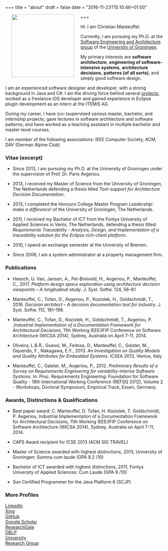 +++
title = "about"
draft = false
date = "2016-11-23T15:10:46+01:00"

+++
<img src="/img/me.jpg" style="width:200px;float:left; margin: 20px;margin-top:0;">

Hi. I am Christian Manteuffel. 

Currently, I am pursuing my Ph.D. at the [Software Engineering and Architecture group](http://www.cs.rug.nl/search) of the [University of Groningen](http://rug.nl).

My primary interests are **software architecture**, **engineering of software-intensive systems**,  **architecture decisions**, **patterns (of all sorts)**, and simply good software design. 

I am an experienced software designer and developer, with a strong background in Java and C#. I am the driving force behind several [projects](/projects), worked as a freelance iOS developer and gained experience in Eclipse plugin development as an intern at the ITEMIS AG. 


During my career, I have (co-)supervised various master, bachelor, and internship projects; gave lectures in software architecture and software patterns; and have worked as a teaching assistant in multiple bachelor and master-level courses. 


[//]: # (Climbing, Mountaineering, Running, Fitness)

I am member of the following associations: IEEE Computer Society, ACM, DAV (German Alpine Club)

### Vitae (excerpt)

* Since 2013, I am pursuing my Ph.D. at the University of Groningen under the supervision of Prof. Dr. Paris Avgeriou.

* 2013, I received my Master of Science from the University of Groningen, The Netherlands defending a thesis titled *Tool-support for Architecture Decision Documentation*.

* 2013, I completed the Honours College Master Program _Leadership: make a difference!_ of the University of Groningen, The Netherlands.
	
* 2011, I received my Bachelor of ICT from the Fontys University of Applied Sciences in Venlo, The Netherlands, defending a thesis titled: *Requirements Traceability - Analysis, Design, and Implementation of a traceability solution for the Eclipse rich-client platform*.

* 2010, I spend an exchange semester at the University of Bremen.

* Since 2006, I am a system administrator at a property management firm.

### Publications

 - Heesch, U. Van, Jansen, A., Pei-Breivold, H., Avgeriou, P., Manteuffel, C., 2017. *Platform design space exploration using architecture decision viewpoints – A longitudinal study*. J. Syst. Softw. 124, 56–81.

 - Manteuffel, C., Tofan, D., Avgeriou, P., Koziolek, H., Goldschmidt, T., 2016. *Decision architect – A decision documentation tool for industry*. J. Syst. Softw. 112, 181–198.

 - Manteuffel, C., Tofan, D., Koziolek, H., Goldschmidt, T., Avgeriou, P. ,*Industrial Implementation of a Documentation Framework for Architectural Decisions*, 11th Working IEEE/IFIP Conference on Software Architecture (WICSA 2014), Sydney, Australia on April 7-11, 2014.

 - Oliveira, L.B.R., Guessi, M., Feitosa, D., Manteuffel, C., Galster, M., Oquendo, F., Nakagawa, E.Y., 2013. *An Investigation on Quality Models and Quality Attributes for Embedded Systems*. ICSEA 2013, Venice, Italy.

 - Manteuffel, C., Galster, M., Avgeriou, P., 2012. *Preliminary Results of a Survey on Requirements Engineering for variability-intense Software Systems*. In: Proc. Requirements Engineering: Foundation for Software Quality - 18th International Working Conference (REFSQ 2012), Volume 2 - Workshops, Doctoral Symposium, Empirical Track, Essen, Germany.

### Awards, Distinctions & Qualifications

 * Best paper award: C. Manteuffel, D. Tofan, H. Koziolek, T. Goldschmidt, P. Avgeriou, Industrial Implementation of a Documentation Framework for Architectural Decisions, 11th Working IEEE/IFIP Conference on Software Architecture (WICSA 2014), Sydney, Australia on April 7-11, 2014.

 * CAPS Award recipient for ICSE 2013 (ACM SIG TRAVEL)

 * Master of Science awarded with highest distinctions, 2013, University of Groningen:  Summa cum laude (GPA 9.2 /10) 

 * Bachelor of ICT awarded with highest distinctions, 2011, Fontys University of Applied Sciences: Cum Laude (GPA 9 /10)

 * Sun Certified Programmer for the Java Platform 6 (SCJP)

[//]: # (### Teaching)

 [//]: # (* Student assistent bachelor-level: Programming 1,2,3, programming for OER)
 [//]: # (* Student assistent master-level: Software ARchitecture, Software Patterns)
 [//]: # (* Supervisored student projects)
  [//]: # (* Student Colloquium )

### More Profiles 


<i class="fa fa-linkedin" aria-hidden="true"></i> [LinkedIn](https://www.linkedin.com/in/cmanteuffel)<br>
<i class="fa fa-xing" aria-hidden="true"></i> [Xing](https://www.xing.com/profile/Christian_Manteuffel)<br>
<i class="fa fa-github" aria-hidden="true"></i> [GitHub](https://github.com/cmanteuffel)<br>
<i class="fa fa-google" aria-hidden="true"></i> [Google Scholar](https://scholar.google.de/citations?user=km9569wAAAAJ)<br>
<i class="fa fa-file-text" aria-hidden="true"></i> [ResearchGate](https://www.researchgate.net/profile/Christian_Manteuffel)<br>
<i class="fa fa-database" aria-hidden="true"></i> [DBLP](http://dblp.uni-trier.de/pers/hd/m/Manteuffel:Christian)<br>
<i class="fa fa-users" aria-hidden="true"></i> [University](http://www.rug.nl/staff/c.manteuffel/)<br>
<i class="fa fa-university" aria-hidden="true"></i> [Research Group](http://www.cs.rug.nl/search/People/ChristianManteuffel)<br>


